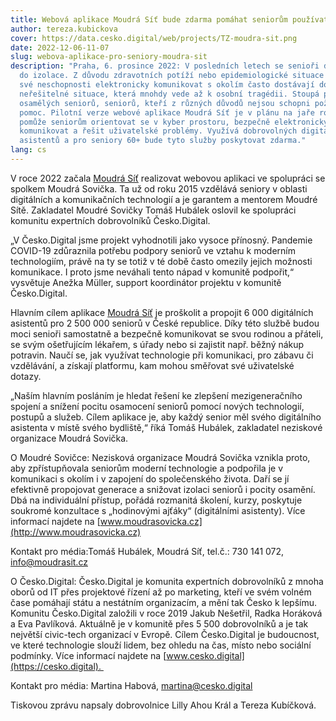 ```yaml
---
title: Webová aplikace Moudrá Síť bude zdarma pomáhat seniorům používat technologie
author: tereza.kubickova
cover: https://data.cesko.digital/web/projects/TZ-moudra-sit.png
date: 2022-12-06-11-07
slug: webova-aplikace-pro-seniory-moudra-sit
description: "Praha, 6. prosince 2022: V posledních letech se senioři dostávají
  do izolace. Z důvodu zdravotních potíží nebo epidemiologické situace se při
  své neschopnosti elektronicky komunikovat s okolím často dostávají do
  neřešitelné situace, která mnohdy vede až k osobní tragédii. Stoupá počet
  osamělých seniorů, seniorů, kteří z různých důvodů nejsou schopni požádat o
  pomoc. Pilotní verze webové aplikace Moudrá Síť je v plánu na jaře roku 2023 a
  pomůže seniorům orientovat se v kyber prostoru, bezpečně elektronicky
  komunikovat a řešit uživatelské problémy. Využívá dobrovolných digitálních
  asistentů a pro seniory 60+ bude tyto služby poskytovat zdarma."
lang: cs
---
```

<!--StartFragment-->

V roce 2022 začala [Moudrá Síť](http://www.moudrasit.cz) realizovat webovou aplikaci ve spolupráci se spolkem Moudrá Sovička. Ta už od roku 2015 vzdělává seniory v oblasti digitálních a komunikačních technologií a je garantem a mentorem Moudré Sítě. Zakladatel Moudré Sovičky Tomáš Hubálek oslovil ke spolupráci komunitu expertních dobrovolníků Česko.Digital. 

„V Česko.Digital jsme projekt vyhodnotili jako vysoce přínosný. Pandemie COVID-19 zdůraznila potřebu podpory seniorů ve vztahu k moderním technologiím, právě na ty se totiž v té době často omezily jejich možnosti komunikace. I proto jsme neváhali tento nápad v komunitě podpořit,“ vysvětuje Anežka Müller, support koordinátor projektu v komunitě Česko.Digital.

Hlavním cílem aplikace [Moudrá Síť](http://www.moudrasit.cz) je proškolit a propojit 6 000 digitálních asistentů pro 2 500 000 seniorů v České republice. Díky této službě budou moci senioři samostatně a bezpečně komunikovat se svou rodinou a přáteli, se svým ošetřujícím lékařem, s úřady nebo si zajistit např. běžný nákup potravin. Naučí se, jak využívat technologie při komunikaci, pro zábavu či vzdělávání, a získají platformu, kam mohou směřovat své uživatelské dotazy.  

„Naším hlavním posláním je hledat řešení ke zlepšení mezigeneračního spojení a snížení pocitu osamocení seniorů pomocí nových technologií, postupů a služeb. Cílem aplikace je, aby každý senior měl svého digitálního asistenta v místě svého bydliště,“ říká Tomáš Hubálek, zakladatel neziskové organizace Moudrá Sovička.

O Moudré Sovičce: Nezisková organizace Moudrá Sovička vznikla proto, aby zpřístupňovala seniorům moderní technologie a podpořila je v komunikaci s okolím i v zapojení do společenského života. Daří se jí efektivně propojovat generace a snižovat izolaci seniorů i pocity osamění. Dbá na individuální přístup, pořádá rozmanitá školení, kurzy, poskytuje soukromé konzultace s „hodinovými ajťáky“ (digitálními asistenty). Více informací najdete na [www.moudrasovicka.cz](http://www.moudrasovicka.cz)

Kontakt pro média:Tomáš Hubálek, Moudrá Síť, tel.č.: 730 141 072,  info@moudrasit.cz

O Česko.Digital: Česko.Digital je komunita expertních dobrovolníků z mnoha oborů od IT přes projektové řízení až po marketing, kteří ve svém volném čase pomáhají státu a nestátním organizacím, a mění tak Česko k lepšímu. Komunitu Česko.Digital založili v roce 2019 Jakub Nešetřil, Radka Horáková a Eva Pavlíková. Aktuálně je v komunitě přes 5 500 dobrovolníků a je tak největší civic-tech organizací v Evropě. Cílem Česko.Digital je budoucnost, ve které technologie slouží lidem, bez ohledu na čas, místo nebo sociální podmínky. Více informací najdete na [www.cesko.digital](https://cesko.digital). 

Kontakt pro média: Martina Habová, martina@cesko.digital

T﻿iskovou zprávu napsaly dobrovolnice Lilly Ahou Král a Tereza Kubíčková.

<!--EndFragment-->